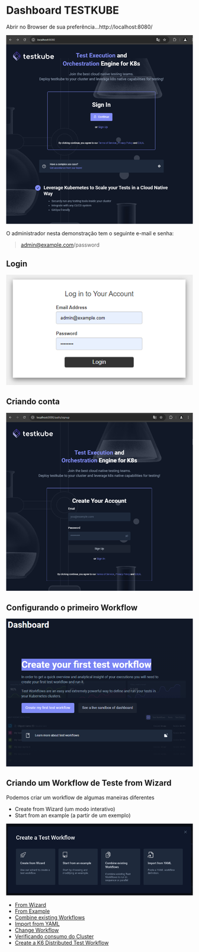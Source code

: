 # Dashboard TESTKUBE

Abrir no Browser de sua preferência...http://localhost:8080/

<div align="center">

![Dashboard](./images/testkube/dashboard-local.png)

</div>

O administrador nesta demonstração tem o seguinte e-mail e senha: 

> admin@example.com/password

## Login

<div align="center">

![login localhost](./images/testkube/login-localhost.png)

</div>

## Criando conta

<div align="center">

![Criando Conta](./images/testkube/criando-conta-testkube.png)

</div>

## Configurando o primeiro Workflow


<div align="center">

![Create your first test workflow](./images/testkube/creat-workflow.png)

</div>

## Criando um Workflow de Teste from Wizard

Podemos criar um workflow de algumas maneiras diferentes

- Create from Wizard (um modo interativo)
- Start from an example (a partir de um exemplo)

<div align="center">

![Create Workflow](./images/testkube/workflow.png)

</div>

- [From Wizard](../docs/workflow/wizard.md)
- [From Example](../docs/workflow/example.md)
- [Combine existing Workflows]()
- [Import from YAML](../docs/workflow/from-yaml.md)
- [Change Workflow](../docs/testkube/change-workflow.md)
- [Verificando consumo do Cluster](../prometheus-grafana-eks/consumo.md)
- [Create a K6 Distributed Test Workflow](../docs/workflow/distributed.md)